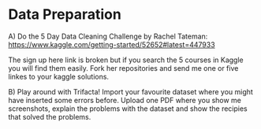 # Data Preparation

A) Do the 5 Day Data Cleaning Challenge by Rachel Tateman:
https://www.kaggle.com/getting-started/52652#latest=447933

The sign up here link is broken but if you search the 5 courses in Kaggle you will find them easily.
Fork her repositories and send me one or five linkes to your kaggle solutions.

B) Play around with Trifacta! Import your favourite dataset where you might have inserted some
errors before. Upload one PDF where you show me screenshots, explain the problems with the dataset
and show the recipies that solved the problems.
